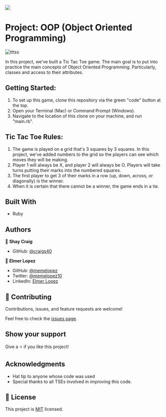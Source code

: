 ![](https://img.shields.io/badge/Microverse-blueviolet)

# Project: OOP (Object Oriented Programming)

![tttss](https://user-images.githubusercontent.com/71286979/110735930-be544b80-81f8-11eb-8741-78156b0c4521.png)

In this project, we've built a Tic Tac Toe game. The main goal is to put into practice the main concepts of Object Oriented Programming. Particularly, classes and access to their attributes.

## Getting Started:

1. To set up this game, clone this repository via the green "code" button at the top.
2. Open your Terminal (Mac) or Command Prompt (Windows).
3. Navigate to the location of this clone on your machine, and run "main.rb".

## Tic Tac Toe Rules:

1. The game is played on a grid that's 3 squares by 3 squares. In this project, we've added numbers to the grid so the players can see which moves they will be making.
2. Player 1 will always be X, and player 2 will always be O. Players will take turns putting their marks into the numbered squares.
3. The first player to get 3 of their marks in a row (up, down, across, or diagonally) is the winner.
4. When it is certain that there cannot be a winner, the game ends in a tie.

## Built With

- Ruby

## Authors

👤 **Shay Craig**

- GitHub: [@craigs40](https://github.com/craigs40)

👤 **Elmer Lopez**

- GitHub: [@memelopez](https://github.com/memelopez/)
- Twitter: [@memelopez10](https://twitter.com/memelopez10)
- LinkedIn: [Elmer Lopez](https://www.linkedin.com/in/elmer-lopez-51b187200/)

## 🤝 Contributing

Contributions, issues, and feature requests are welcome!

Feel free to check the [issues page](issues/).

## Show your support

Give a ⭐️ if you like this project!

## Acknowledgments

- Hat tip to anyone whose code was used
- Special thanks to all TSEs involved in improving this code.

## 📝 License

This project is [MIT](https://opensource.org/licenses/MIT) licensed.
